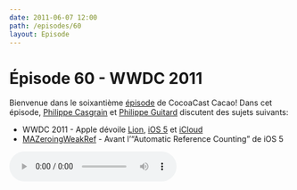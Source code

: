 ```yaml
---
date: 2011-06-07 12:00
path: /episodes/60
layout: Episode
---
```

# Épisode 60 - WWDC 2011
<p>Bienvenue dans le soixantième <a href="https://archive.org/download/cacaocast/cacaocast_60.mp3" title="CocoaCast Cacao Episode 60">épisode</a> de CocoaCast Cacao! Dans cet épisode, <a href="http://www.twitter.com/philippec" title="Philippe Casgrain sur Twitter">Philippe Casgrain</a> et <a href="http://www.twitter.com/philippeguitard" title="Philippe Guitard sur Twitter">Philippe Guitard</a> discutent des sujets suivants:</p>
<ul><li>WWDC 2011 - Apple dévoile <a href="http://www.apple.com/fr/macosx/" title="Lion">Lion</a>, <a href="denied:hhttp://developer.apple.com/technologies/ios5/" title="iOS 5">iOS 5</a> et <a href="http://www.apple.com/icloud/" title="iCloud">iCloud</a></li>
<li><a href="http://mikeash.com/pyblog/introducing-mazeroingweakref.html" title="MAZeroingWeakRef">MAZeroingWeakRef</a> - Avant l&rsquo;&ldquo;Automatic Reference Counting&rdquo; de iOS 5</li>
</ul>
<p><audio controls><source src="https://archive.org/download/cacaocast/cacaocast_60.mp3" type="audio/mpeg"><source src="https://archive.org/download/cacaocast/cacaocast_60.mp3" type="audio/mp4">Votre navigateur ne supporte pas l'élément audio / Your browser does not support the audio element.</audio></p>
